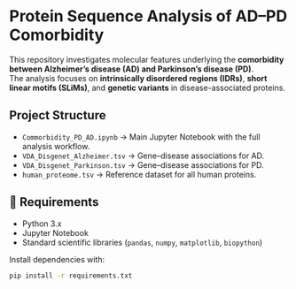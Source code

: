 # Protein Sequence Analysis of AD–PD Comorbidity

This repository investigates molecular features underlying the **comorbidity between Alzheimer’s disease (AD) and Parkinson’s disease (PD)**.  
The analysis focuses on **intrinsically disordered regions (IDRs)**, **short linear motifs (SLiMs)**, and **genetic variants** in disease-associated proteins.

## Project Structure
- `Commorbidity_PD_AD.ipynb` → Main Jupyter Notebook with the full analysis workflow.  
- `VDA_Disgenet_Alzheimer.tsv` → Gene–disease associations for AD.  
- `VDA_Disgenet_Parkinson.tsv` → Gene–disease associations for PD.  
- `human_proteome.tsv` → Reference dataset for all human proteins.  

## 🔧 Requirements
- Python 3.x  
- Jupyter Notebook  
- Standard scientific libraries (`pandas`, `numpy`, `matplotlib`, `biopython`)  

Install dependencies with:
```bash
pip install -r requirements.txt


